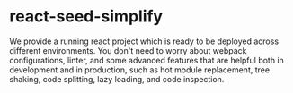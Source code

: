 # react-seed-simplify

We provide a running react project which is ready to be deployed across different environments. You don't need to worry about webpack configurations, linter, and some advanced features that are helpful both in development and in production, such as hot module replacement, tree shaking, code splitting, lazy loading, and code inspection.
